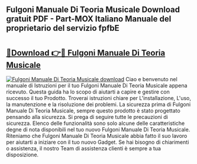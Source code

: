 ## Fulgoni Manuale Di Teoria Musicale Download gratuit PDF - Part-MOX Italiano Manuale del proprietario del servizio fpfbE

# <h2><a href="http://dfairrv.blite.top/?on=Fulgoni+Manuale+Di+Teoria+Musicale">🔗Download 👉🔴 Fulgoni Manuale Di Teoria Musicale</a></h2>

[![Fulgoni Manuale Di Teoria Musicale download](https://i.imgur.com/lujVjoI.png)](http://dfairrv.blite.top/?on=Fulgoni+Manuale+Di+Teoria+Musicale)
Ciao e benvenuto nel manuale di Istruzioni per il tuo Fulgoni Manuale Di Teoria Musicale appena ricevuto. Questa guida ha lo scopo di aiutarti a capire e gestire con successo il tuo Prodotto. Troverai istruzioni chiare per L'installazione, L'uso, la manutenzione e la risoluzione dei problemi. La sicurezza prima di Fulgoni Manuale Di Teoria Musicale, sempre questo prodotto è stato progettato pensando alla sicurezza. Si prega di seguire tutte le precauzioni di sicurezza. Elenco delle funzionalità sono solo alcune delle caratteristiche degne di nota disponibili nel tuo nuovo Fulgoni Manuale Di Teoria Musicale. Riteniamo che Fulgoni Manuale Di Teoria Musicale abbia fatto il suo lavoro per aiutarti a iniziare con il tuo nuovo Gadget. Se hai bisogno di chiarimenti o assistenza, il nostro Team di assistenza clienti è sempre a tua disposizione.
